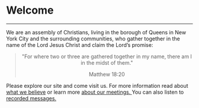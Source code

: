 <h1 class="text-center">Welcome</h1>

<hr>

We are an assembly of Christians, living in the borough of Queens in 
New York City and the surrounding communities, who gather together in 
the name of the Lord Jesus Christ and claim the Lord’s promise:

<center>
<blockquote class="blockquote text-center">
    <p class="mb-0">"For where two or three are gathered together in my name, there am I in the midst of them."</p>
    <footer class="blockquote-footer">Matthew 18:20</footer>
</blockquote>
</center>

Please explore our site and come visit us. 
For more information read about <a href="/about">what we believe</a> 
or learn more <a href="/meetings">about our meetings.
</a> You can also listen to <a href="/media">recorded messages.</a>